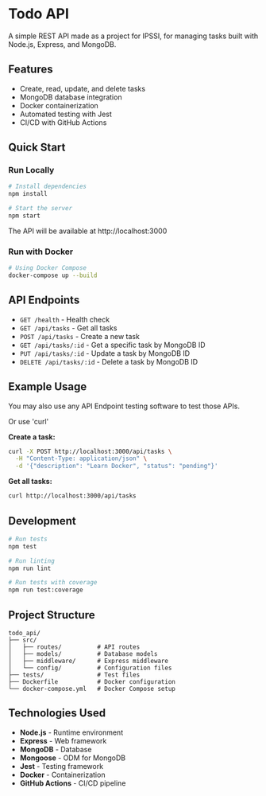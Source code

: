 # Todo API

A simple REST API made as a project for IPSSI, for managing tasks built with Node.js, Express, and MongoDB.

## Features

- Create, read, update, and delete tasks
- MongoDB database integration
- Docker containerization
- Automated testing with Jest
- CI/CD with GitHub Actions

## Quick Start

### Run Locally
```bash
# Install dependencies
npm install

# Start the server
npm start
```

The API will be available at http://localhost:3000

### Run with Docker
```bash
# Using Docker Compose
docker-compose up --build
```

## API Endpoints

- `GET /health` - Health check
- `GET /api/tasks` - Get all tasks
- `POST /api/tasks` - Create a new task
- `GET /api/tasks/:id` - Get a specific task by MongoDB ID
- `PUT /api/tasks/:id` - Update a task by MongoDB ID
- `DELETE /api/tasks/:id` - Delete a task by MongoDB ID

## Example Usage

You may also use any API Endpoint testing software to test those APIs.

Or use 'curl'

**Create a task:**
```bash
curl -X POST http://localhost:3000/api/tasks \
  -H "Content-Type: application/json" \
  -d '{"description": "Learn Docker", "status": "pending"}'
```

**Get all tasks:**
```bash
curl http://localhost:3000/api/tasks
```

## Development

```bash
# Run tests
npm test

# Run linting
npm run lint

# Run tests with coverage
npm run test:coverage
```

## Project Structure

```
todo_api/
├── src/
│   ├── routes/          # API routes
│   ├── models/          # Database models
│   ├── middleware/      # Express middleware
│   └── config/          # Configuration files
├── tests/               # Test files
├── Dockerfile           # Docker configuration
└── docker-compose.yml   # Docker Compose setup
```

## Technologies Used

- **Node.js** - Runtime environment
- **Express** - Web framework
- **MongoDB** - Database
- **Mongoose** - ODM for MongoDB
- **Jest** - Testing framework
- **Docker** - Containerization
- **GitHub Actions** - CI/CD pipeline